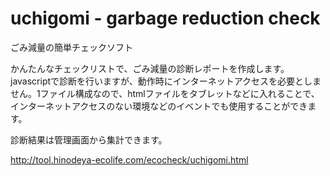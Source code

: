 # uchigomi - garbage reduction check
ごみ減量の簡単チェックソフト

かんたんなチェックリストで、ごみ減量の診断レポートを作成します。  
javascriptで診断を行いますが、動作時にインターネットアクセスを必要としません。1ファイル構成なので、htmlファイルをタブレットなどに入れることで、インターネットアクセスのない環境などのイベントでも使用することができます。

診断結果は管理画面から集計できます。

http://tool.hinodeya-ecolife.com/ecocheck/uchigomi.html
